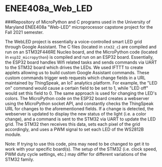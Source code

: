 # ENEE408a_Web_LED
###Repository of MicroPython and C programs used in the University of Maryland ENEE408a "Web-LED" microprocessor capstone project for the Fall 2021 semester.

The WebLED project is essentially a voice-controlled smart LED grid through Google Assistant. The C files (located in `stm32_c`) are compiled and run on an STM32F446RE Nucleo board, and the MicroPython code (located in `esp32_micropython`) is compiled and run on an ESP32 board. Essentially, the ESP32 board handles Wifi related tasks and sends commands via UART to the STM32 board which drives the LEDs. We used IFTTT to create applets allowing us to build custom Google Assistant commands. These custom commands trigger web requests which change fields in a URL maintained by ThingSpeak, an IoT analytics platform. For example, the "LED on" command would cause a certain field to be set to 1, while "LED off" would set this field to 0. The same approach is used for changing the LED's colors. The MicroPython code on the ESP32 board creates a webserver using the MicroPython socket API, and constantly checks the ThingSpeak URL for changes to the aforementioned fields. If a change is detected, the webserver is updated to display the new status of the light (i.e. a color change), and a command is sent to the STM32 via UART to update the LED grid. The STM32 then receives this data, sets each pixel of the grid accordingly, and uses a PWM signal to set each LED of the WS2812B module. 

Note: If trying to use this code, pins may need to be changed to get it to work with your specific board(s). The setup of the STM32 (i.e. clock speed, PWM duty cycle settings, etc.) may differ for different variations of the STM32 family. 
